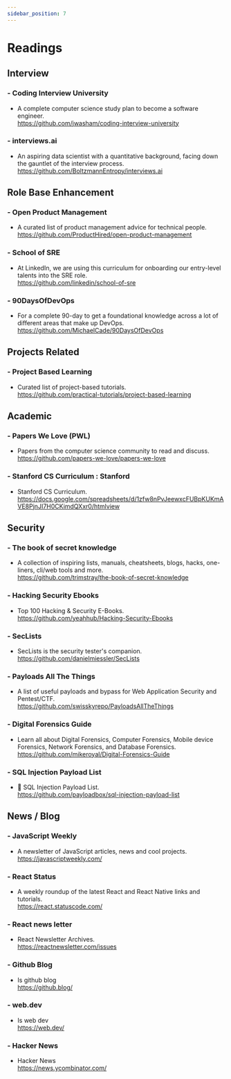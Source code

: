 ```yaml
---
sidebar_position: 7
---
```


# Readings

## Interview
### - Coding Interview University
- A complete computer science study plan to become a software engineer.  
https://github.com/jwasham/coding-interview-university  

### - interviews.ai
- An aspiring data scientist with a quantitative background, facing down the gauntlet of the interview process.  
https://github.com/BoltzmannEntropy/interviews.ai  


## Role Base Enhancement
### - Open Product Management
- A curated list of product management advice for technical people.  
https://github.com/ProductHired/open-product-management  

### - School of SRE  
- At LinkedIn, we are using this curriculum for onboarding our entry-level talents into the SRE role.   
https://github.com/linkedin/school-of-sre  

### - 90DaysOfDevOps    
- For a complete 90-day to get a foundational knowledge across a lot of different areas that make up DevOps.    
https://github.com/MichaelCade/90DaysOfDevOps  

## Projects Related
### - Project Based Learning  
- Curated list of project-based tutorials.  
https://github.com/practical-tutorials/project-based-learning  


## Academic
### - Papers We Love (PWL)   
- Papers from the computer science community to read and discuss.    
https://github.com/papers-we-love/papers-we-love  

### - Stanford CS Curriculum : Stanford     
- Stanford CS Curriculum.      
https://docs.google.com/spreadsheets/d/1zfw8nPvJeewxcFUBpKUKmAVE8PjnJI7H0CKimdQXxr0/htmlview  


## Security
### - The book of secret knowledge  
- A collection of inspiring lists, manuals, cheatsheets, blogs, hacks, one-liners, cli/web tools and more.     
https://github.com/trimstray/the-book-of-secret-knowledge    

### - Hacking Security Ebooks    
- Top 100 Hacking & Security E-Books.     
https://github.com/yeahhub/Hacking-Security-Ebooks    

### - SecLists      
- SecLists is the security tester's companion.        
https://github.com/danielmiessler/SecLists     

### - Payloads All The Things        
- A list of useful payloads and bypass for Web Application Security and Pentest/CTF.          
https://github.com/swisskyrepo/PayloadsAllTheThings  

### - Digital Forensics Guide          
- Learn all about Digital Forensics, Computer Forensics, Mobile device Forensics, Network Forensics, and Database Forensics.          
https://github.com/mikeroyal/Digital-Forensics-Guide  

### - SQL Injection Payload List            
- 🎯 SQL Injection Payload List.            
https://github.com/payloadbox/sql-injection-payload-list  


## News / Blog
### - JavaScript Weekly              
- A newsletter of JavaScript articles, news and cool projects.              
https://javascriptweekly.com/    

### - React Status               
- A weekly roundup of the latest React and React Native links and tutorials.                
https://react.statuscode.com/ 

### - React news letter               
- React Newsletter Archives.                 
https://reactnewsletter.com/issues  

### - Github Blog               
- Is github blog                
https://github.blog/  

### - web.dev               
- Is web dev                
https://web.dev/  

### - Hacker News               
- Hacker News               
https://news.ycombinator.com/  